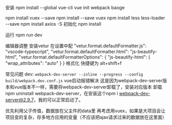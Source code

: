 安装
npm install --global vue-cli
vue init webpack baoge

npm install vuex --save
npm install --save vuex
npm install less less-loader --save
npm install axios -S
初始化 npm install


运行
npm run dev

编辑器调整
安装vetur 在设置中配
"vetur.format.defaultFormatter.js": "vscode-typescript",
"vetur.format.defaultFormatter.html": "js-beautify-html",
"vetur.format.defaultFormatterOptions": {
    "js-beautify-html": {
        "wrap_attributes": "auto"
    }
}
格式化 快捷键为 alt+shift+f

常见问题
dev: `webpack-dev-server --inline --progress --config build/webpack.dev.conf.js` vue启动报错解决
这是因为webpack-dev-server版本和vue版本不一样，需要将webpack-dev-server卸载了，安装对应版本
卸载npm uninstall webpack-dev-server，在安装这个npm i webpack-dev-server@2.9.7，我的可以正常启动了。

优先利用父子传值，数据放在父主件的data里
再考虑用vuex，如果是大项目会让项目变的复杂，存多地方应用的变量（不应该把ajax请求过来的数据放在这里面）



